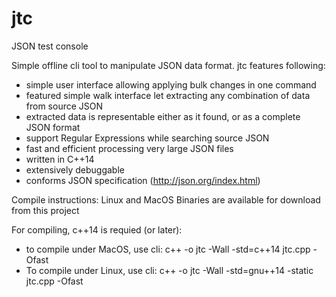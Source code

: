 # jtc
JSON test console 

Simple offline cli tool to manipulate JSON data format. jtc features following:
  - simple user interface allowing applying bulk changes in one command
  - featured simple walk interface let extracting any combination of data from source JSON
  - extracted data is representable either as it found, or as a complete JSON format
  - support Regular Expressions while searching source JSON
  - fast and efficient processing very large JSON files
  - written in C++14
  - extensively debuggable
  - conforms JSON specification (http://json.org/index.html)


Compile instructions:
Linux and MacOS Binaries are available for download from this project

For compiling, c++14 is requied (or later):
  - to compile under MacOS, use cli:
  c++ -o jtc -Wall -std=c++14  jtc.cpp -Ofast
  - To compile under Linux, use cli:
  c++ -o jtc -Wall -std=gnu++14 -static jtc.cpp -Ofast
  
